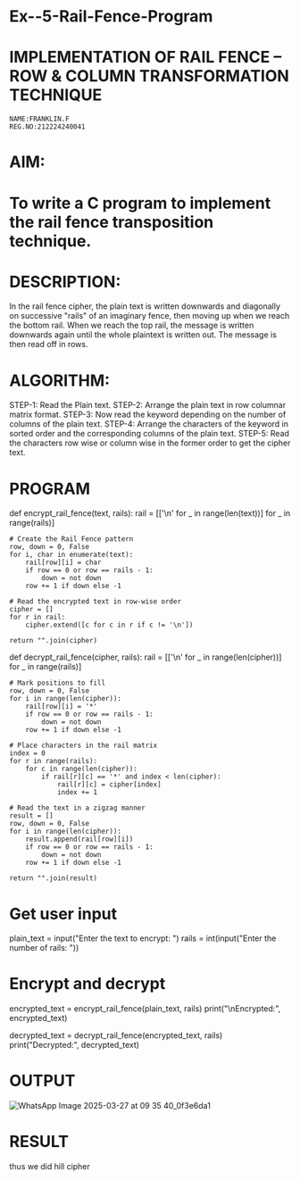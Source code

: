 # Ex--5-Rail-Fence-Program

# IMPLEMENTATION OF RAIL FENCE – ROW & COLUMN TRANSFORMATION TECHNIQUE
```
NAME:FRANKLIN.F
REG.NO:212224240041
```
# AIM:

# To write a C program to implement the rail fence transposition technique.

# DESCRIPTION:

In the rail fence cipher, the plain text is written downwards and diagonally on successive "rails" of an imaginary fence, then moving up when we reach the bottom rail. When we reach the top rail, the message is written downwards again until the whole plaintext is written out. The message is then read off in rows.

# ALGORITHM:

STEP-1: Read the Plain text.
STEP-2: Arrange the plain text in row columnar matrix format.
STEP-3: Now read the keyword depending on the number of columns of the plain text.
STEP-4: Arrange the characters of the keyword in sorted order and the corresponding columns of the plain text.
STEP-5: Read the characters row wise or column wise in the former order to get the cipher text.

# PROGRAM
def encrypt_rail_fence(text, rails):
    rail = [['\n' for _ in range(len(text))] for _ in range(rails)]
    
    # Create the Rail Fence pattern
    row, down = 0, False
    for i, char in enumerate(text):
        rail[row][i] = char
        if row == 0 or row == rails - 1:
            down = not down
        row += 1 if down else -1
    
    # Read the encrypted text in row-wise order
    cipher = []
    for r in rail:
        cipher.extend([c for c in r if c != '\n'])
    
    return "".join(cipher)

def decrypt_rail_fence(cipher, rails):
    rail = [['\n' for _ in range(len(cipher))] for _ in range(rails)]
    
    # Mark positions to fill
    row, down = 0, False
    for i in range(len(cipher)):
        rail[row][i] = '*'
        if row == 0 or row == rails - 1:
            down = not down
        row += 1 if down else -1
    
    # Place characters in the rail matrix
    index = 0
    for r in range(rails):
        for c in range(len(cipher)):
            if rail[r][c] == '*' and index < len(cipher):
                rail[r][c] = cipher[index]
                index += 1
    
    # Read the text in a zigzag manner
    result = []
    row, down = 0, False
    for i in range(len(cipher)):
        result.append(rail[row][i])
        if row == 0 or row == rails - 1:
            down = not down
        row += 1 if down else -1
    
    return "".join(result)

# Get user input
plain_text = input("Enter the text to encrypt: ")
rails = int(input("Enter the number of rails: "))

# Encrypt and decrypt
encrypted_text = encrypt_rail_fence(plain_text, rails)
print("\nEncrypted:", encrypted_text)

decrypted_text = decrypt_rail_fence(encrypted_text, rails)
print("Decrypted:", decrypted_text)

# OUTPUT
![WhatsApp Image 2025-03-27 at 09 35 40_0f3e6da1](https://github.com/user-attachments/assets/5f615d9b-0ee2-4d24-aa34-845461669931)


# RESULT
thus we did hill cipher
